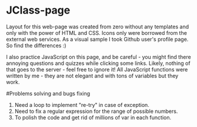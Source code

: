 # JClass-page

Layout for this web-page was created from zero without any templates and only with the power of HTML and CSS. Icons only were borrowed from the external web services. As a visual sample I took Github user's profile page. So find the differences :)

I also practice JavaScript on this page, and be careful - you might find there annoying questions and quizzes while clicking some links. Likely, nothing of that goes to the server - feel free to ignore it! All JavaScript functions were written by me - they are not elegant and with tons of variables but they work.

#Problems solving and bugs fixing 
 
1. Need a loop to implement "re-try" in case of exception.
2. Need to fix a regular expression for the range of possible numbers.
3. To polish the code and get rid of millions of var in each function. 